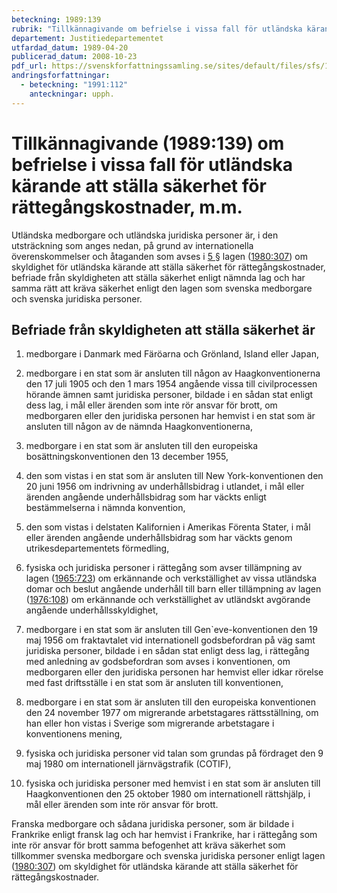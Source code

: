 ```yaml
---
beteckning: 1989:139
rubrik: "Tillkännagivande om befrielse i vissa fall för utländska kärande att ställa säkerhet för rättegångskostnader, m.m."
departement: Justitiedepartementet
utfardad_datum: 1989-04-20
publicerad_datum: 2008-10-23
pdf_url: https://svenskforfattningssamling.se/sites/default/files/sfs/1989-04/SFS1989-139.pdf
andringsforfattningar:
  - beteckning: "1991:112"
    anteckningar: upph.
---
```


# Tillkännagivande (1989:139) om befrielse i vissa fall för utländska kärande att ställa säkerhet för rättegångskostnader, m.m.

Utländska medborgare och utländska juridiska personer är, i den utsträckning som anges nedan, på grund av internationella överenskommelser och åtaganden som avses i [5 §](#5) lagen ([1980:307](https://selex.se/eli/sfs/1980/307)) om skyldighet för utländska kärande att ställa säkerhet för rättegångskostnader, befriade från skyldigheten att ställa säkerhet enligt nämnda lag och har samma rätt att kräva säkerhet enligt den lagen som svenska medborgare och svenska juridiska personer.

## Befriade från skyldigheten att ställa säkerhet är

1) medborgare i Danmark med Färöarna och Grönland, Island eller Japan,

2) medborgare i en stat som är ansluten till någon av Haagkonventionerna den 17 juli 1905 och den 1 mars 1954 angående vissa till civilprocessen hörande ämnen samt juridiska personer, bildade i en sådan stat enligt dess lag, i mål eller ärenden som inte rör ansvar för brott, om medborgaren eller den juridiska personen har hemvist i en stat som är ansluten till någon av de nämnda Haagkonventionerna,

3) medborgare i en stat som är ansluten till den europeiska bosättningskonventionen den 13 december 1955,

4) den som vistas i en stat som är ansluten till New York-konventionen den 20 juni 1956 om indrivning av underhållsbidrag i utlandet, i mål eller ärenden angående underhållsbidrag som har väckts enligt bestämmelserna i nämnda konvention,

5) den som vistas i delstaten Kalifornien i Amerikas Förenta Stater, i mål eller ärenden angående underhållsbidrag som har väckts genom utrikesdepartementets förmedling,

6) fysiska och juridiska personer i rättegång som avser tillämpning av lagen ([1965:723](https://selex.se/eli/sfs/1965/723)) om erkännande och verkställighet av vissa utländska domar och beslut angående underhåll till barn eller tillämpning av lagen ([1976:108](https://selex.se/eli/sfs/1976/108)) om erkännande och verkställighet av utländskt avgörande angående underhållsskyldighet,

7) medborgare i en stat som är ansluten till Gen`eve-konventionen den 19 maj 1956 om fraktavtalet vid internationell godsbefordran på väg samt juridiska personer, bildade i en sådan stat enligt dess lag, i rättegång med anledning av godsbefordran som avses i konventionen, om medborgaren eller den juridiska personen har hemvist eller idkar rörelse med fast driftsställe i en stat som är ansluten till konventionen,

8) medborgare i en stat som är ansluten till den europeiska konventionen den 24 november 1977 om migrerande arbetstagares rättsställning, om han eller hon vistas i Sverige som migrerande arbetstagare i konventionens mening,

9) fysiska och juridiska personer vid talan som grundas på fördraget den 9 maj 1980 om internationell järnvägstrafik (COTIF),

10) fysiska och juridiska personer med hemvist i en stat som är ansluten till Haagkonventionen den 25 oktober 1980 om internationell rättshjälp, i mål eller ärenden som inte rör ansvar för brott.

Franska medborgare och sådana juridiska personer, som är bildade i Frankrike enligt fransk lag och har hemvist i Frankrike, har i rättegång som inte rör ansvar för brott samma befogenhet att kräva säkerhet som tillkommer svenska medborgare och svenska juridiska personer enligt lagen ([1980:307](https://selex.se/eli/sfs/1980/307)) om skyldighet för utländska kärande att ställa säkerhet för rättegångskostnader.